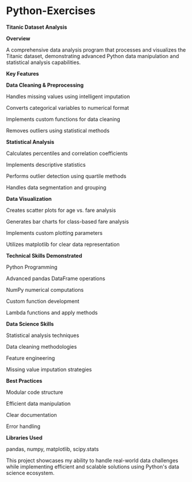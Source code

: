 # Python-Exercises

**Titanic Dataset Analysis**

**Overview**

A comprehensive data analysis program that processes and visualizes the Titanic dataset, demonstrating advanced Python data manipulation and statistical analysis capabilities.

**Key Features**

**Data Cleaning & Preprocessing**

Handles missing values using intelligent imputation

Converts categorical variables to numerical format

Implements custom functions for data cleaning

Removes outliers using statistical methods

**Statistical Analysis**

Calculates percentiles and correlation coefficients

Implements descriptive statistics

Performs outlier detection using quartile methods

Handles data segmentation and grouping

**Data Visualization**

Creates scatter plots for age vs. fare analysis

Generates bar charts for class-based fare analysis

Implements custom plotting parameters

Utilizes matplotlib for clear data representation

**Technical Skills Demonstrated**

Python Programming

Advanced pandas DataFrame operations

NumPy numerical computations

Custom function development

Lambda functions and apply methods

**Data Science Skills**

Statistical analysis techniques

Data cleaning methodologies

Feature engineering

Missing value imputation strategies

**Best Practices**

Modular code structure

Efficient data manipulation

Clear documentation

Error handling

**Libraries Used**

pandas, numpy, matplotlib, scipy.stats

This project showcases my ability to handle real-world data challenges while implementing efficient and scalable solutions using Python's data science ecosystem.
